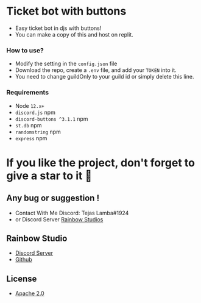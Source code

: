 # Ticket bot with buttons

- Easy ticket bot in djs with buttons!
- You can make a copy of this and host on replit.

### **How to use?**
- Modify the setting in the `config.json` file
- Download the repo, create a `.env` file, and add your `TOKEN` into it.
- You need to change guildOnly to your guild id or simply delete this line.

### Requirements
 - Node `12.x+`
 - `discord.js` npm
 - `discord-buttons ^3.1.1` npm
 - `st.db` npm
 - `randomstring` npm
 - `express` npm

# If you like the project, don't forget to give a star to it 🌟



## Any bug or suggestion !
- Contact With Me Discord: Tejas Lamba#1924
- or Discord Server [Rainbow Studios](https://discord.gg/xtessK2DPA)

## Rainbow Studio
- [Discord Server](https://discord.gg/xtessK2DPA)
- [Github](https://github.com/TeamRainbowDevs/)

## License
- [Apache 2.0](https://www.apache.org/licenses/LICENSE-2.0)
